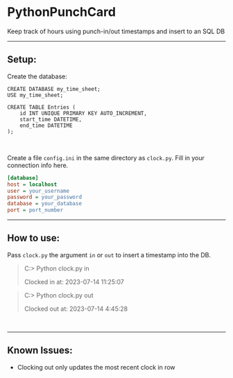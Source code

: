 # PythonPunchCard
Keep track of hours using punch-in/out timestamps and insert to an SQL DB
<hr>

## Setup:


Create the database:
```MySQL
CREATE DATABASE my_time_sheet;
USE my_time_sheet;

CREATE TABLE Entries (
    id INT UNIQUE PRIMARY KEY AUTO_INCREMENT,
    start_time DATETIME,
    end_time DATETIME
);
```
<br>

Create a file `config.ini` in the same directory as `clock.py`. Fill in your connection info here.

```ini
[database]
host = localhost
user = your_username
password = your_password
database = your_database
port = port_number
```
<hr>

## How to use:
Pass `clock.py` the argument `in` or `out` to insert a timestamp into the DB.

> C:\> Python clock.py in
> 
>Clocked in at: 2023-07-14 11:25:07


> C:\> Python clock.py out
> 
> Clocked out at: 2023-07-14 4:45:28

<br>
<hr>

## Known Issues:
* Clocking out only updates the most recent clock in row
